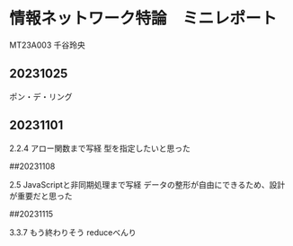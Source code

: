 # 情報ネットワーク特論　ミニレポート

MT23A003 千谷玲央

## 20231025

ポン・デ・リング

## 20231101

2.2.4 アロー関数まで写経
型を指定したいと思った

##20231108

2.5 JavaScriptと非同期処理まで写経
データの整形が自由にできるため、設計が重要だと思った

##20231115

3.3.7 もう終わりそう
reduceべんり
